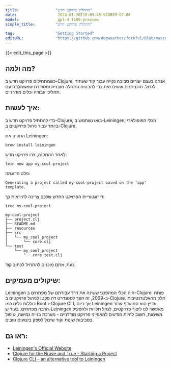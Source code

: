 ```yaml
---
title:                "התחלת פרויקט חדש"
date:                  2024-01-20T18:03:45.918889-07:00
model:                 gpt-4-1106-preview
simple_title:         "התחלת פרויקט חדש"

tag:                  "Getting Started"
editURL:              "https://github.com/dogweather/forkful/blob/master/content/he/clojure/starting-a-new-project.md"
---
```


{{< edit_this_page >}}

## מה ולמה?
כשמתחילים פרויקט חדש ב-Clojure, אנחנו בעצם יוצרים סביבה נקייה עבור קוד שעתיד לגדול. תוכניתנים עושים זאת כדי להבטיח התחלה מובנית ומסודרת שמשתלבת עם תהליכי עבודה וכלים מודרניים.

## איך לעשות:
כדי להתחיל פרויקט חדש ב-Clojure, בואו נשתמש ב-Leiningen, הכלי הפופולארי ביותר עבור ניהול פרויקטים ב-Clojure.

התקינו את Leiningen:

```shell
brew install leiningen
```

לאחר ההתקנה, צרו פרויקט חדש:

```shell
lein new app my-cool-project
```

פלט הדוגמה:

```text
Generating a project called my-cool-project based on the 'app' template.
```

דירוגטוריית הפרויקט החדש שלכם צריכה להיראות כך:

```shell
tree my-cool-project
```

```text
my-cool-project
├── project.clj
├── README.md
├── resources
├── src
│   └── my_cool_project
│       └── core.clj
└── test
    └── my_cool_project
        └── core_test.clj
```

כעת, אתם מוכנים להתחיל לכתוב קוד.

## שיקולים מעמיקים:
Leiningen היה הכלי המהפכני ששינה את דרך עבודתם של מפתחים ב-Clojure. פותח ב-2009, זה הפך לסטנדרט דה פקטו לניהול פרויקטים ב-Clojure. חלק מהאלטרנטיבות כוללות כלים כמו Boot ו-Clojure CLI, אך כיום Leiningen עדיין הוא המועדף עבור הרבה מפתחים. בעוד ש-Leiningen מאפשר לנו ליצור פרויקטים, לנהל תלויות ולהפעיל משימות, חשוב להיות מודעים למאפייני פרויקט מודרניים - מערכת בנייה גמישה, טיפול בסביבות שונות וקוד שיכול לספק ביצועים טובים.

## ראו גם:
- [Leiningen's Official Website](http://leiningen.org/)
- [Clojure for the Brave and True - Starting a Project](https://www.braveclojure.com/getting-started/)
- [Clojure CLI - an alternative tool to Leiningen](https://clojure.org/guides/deps_and_cli)
